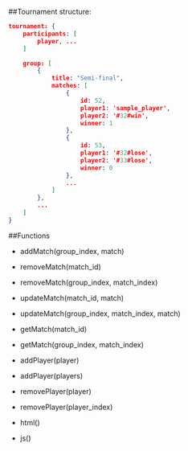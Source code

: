 ##Tournament structure:

```json
tournament: {
    participants: [
        player, ...
    ]

    group: [
        {
            title: "Semi-final",
            matches: [
                {
                    id: 52,
                    player1: 'sample_player',
                    player2: '#32#win',
                    winner: 1 
                },
                {
                    id: 53,
                    player1: '#32#lose',
                    player2: '#33#lose',
                    winner: 0
                },
                ...
            ]
        },
        ...
    ]
}
```

##Functions

- addMatch(group_index, match)
- removeMatch(match_id)
- removeMatch(group_index, match_index)
- updateMatch(match_id, match)
- updateMatch(group_index, match_index, match)
- getMatch(match_id)
- getMatch(group_index, match_index)

- addPlayer(player)
- addPlayer(players)
- removePlayer(player)
- removePlayer(player_index)

- html()
- js()

